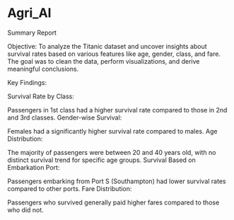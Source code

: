 # Agri_AI
Summary Report

Objective:
To analyze the Titanic dataset and uncover insights about survival rates based on various features like age, gender, class, and fare. The goal was to clean the data, perform visualizations, and derive meaningful conclusions.

Key Findings:

Survival Rate by Class:

Passengers in 1st class had a higher survival rate compared to those in 2nd and 3rd classes.
Gender-wise Survival:

Females had a significantly higher survival rate compared to males.
Age Distribution:

The majority of passengers were between 20 and 40 years old, with no distinct survival trend for specific age groups.
Survival Based on Embarkation Port:

Passengers embarking from Port S (Southampton) had lower survival rates compared to other ports.
Fare Distribution:

Passengers who survived generally paid higher fares compared to those who did not.

